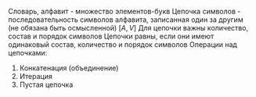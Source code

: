 Словарь, алфавит - множество элементов-букв
Цепочка символов - последовательность символов алфавита, записанная один за другим (не обязана быть осмысленной) \[$A, V$\]
Для цепочки важны количество, состав и порядок символов
Цепочки равны, если они имеют одинаковый состав, количество и порядок символов
Операции над цепочками:
1. Конкатенация (объединение)
2. Итерация
3. Пустая цепочка